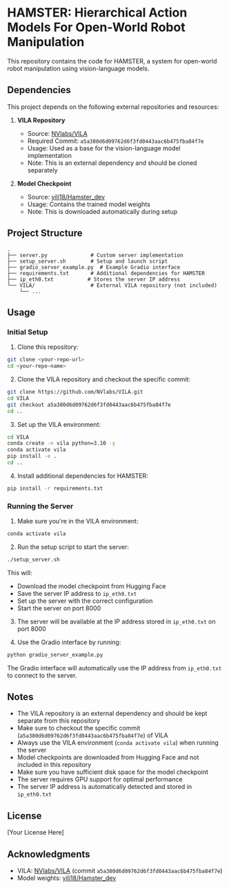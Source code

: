 # HAMSTER: Hierarchical Action Models For Open-World Robot Manipulation

This repository contains the code for HAMSTER, a system for open-world robot manipulation using vision-language models.

## Dependencies

This project depends on the following external repositories and resources:

1. **VILA Repository**
   - Source: [NVlabs/VILA](https://github.com/NVlabs/VILA)
   - Required Commit: `a5a380d6d09762d6f3fd0443aac6b475fba84f7e`
   - Usage: Used as a base for the vision-language model implementation
   - Note: This is an external dependency and should be cloned separately

2. **Model Checkpoint**
   - Source: [yili18/Hamster_dev](https://huggingface.co/yili18/Hamster_dev)
   - Usage: Contains the trained model weights
   - Note: This is downloaded automatically during setup

## Project Structure

```
.
├── server.py              # Custom server implementation
├── setup_server.sh        # Setup and launch script
├── gradio_server_example.py  # Example Gradio interface
├── requirements.txt       # Additional dependencies for HAMSTER
├── ip_eth0.txt           # Stores the server IP address
└── VILA/                  # External VILA repository (not included)
    └── ...
```

## Usage

### Initial Setup

1. Clone this repository:
```bash
git clone <your-repo-url>
cd <your-repo-name>
```

2. Clone the VILA repository and checkout the specific commit:
```bash
git clone https://github.com/NVlabs/VILA.git
cd VILA
git checkout a5a380d6d09762d6f3fd0443aac6b475fba84f7e
cd ..
```

3. Set up the VILA environment:
```bash
cd VILA
conda create -n vila python=3.10 -y
conda activate vila
pip install -e .
cd ..
```

4. Install additional dependencies for HAMSTER:
```bash
pip install -r requirements.txt
```

### Running the Server

1. Make sure you're in the VILA environment:
```bash
conda activate vila
```

2. Run the setup script to start the server:
```bash
./setup_server.sh
```
This will:
- Download the model checkpoint from Hugging Face
- Save the server IP address to `ip_eth0.txt`
- Set up the server with the correct configuration
- Start the server on port 8000

3. The server will be available at the IP address stored in `ip_eth0.txt` on port 8000

4. Use the Gradio interface by running:
```bash
python gradio_server_example.py
```
The Gradio interface will automatically use the IP address from `ip_eth0.txt` to connect to the server.

## Notes

- The VILA repository is an external dependency and should be kept separate from this repository
- Make sure to checkout the specific commit (`a5a380d6d09762d6f3fd0443aac6b475fba84f7e`) of VILA
- Always use the VILA environment (`conda activate vila`) when running the server
- Model checkpoints are downloaded from Hugging Face and not included in this repository
- Make sure you have sufficient disk space for the model checkpoint
- The server requires GPU support for optimal performance
- The server IP address is automatically detected and stored in `ip_eth0.txt`

## License

[Your License Here]

## Acknowledgments

- VILA: [NVlabs/VILA](https://github.com/NVlabs/VILA) (commit `a5a380d6d09762d6f3fd0443aac6b475fba84f7e`)
- Model weights: [yili18/Hamster_dev](https://huggingface.co/yili18/Hamster_dev) 
